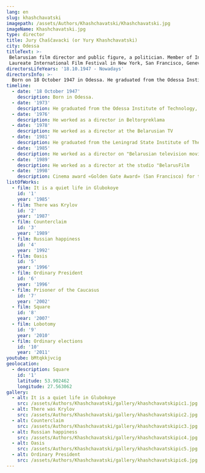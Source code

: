 ```yaml
---
lang: en
slug: khashchavatski
imagepath: /assets/Authors/Khashchavatski/Khashchavatski.jpg
imageName: Khashchavatski.jpg
type: director
title: Jury Chaščavacki (or Yury Khashchavatski)
city: Odessa
titleText: >-
 Belarusian film director and public figure, a politician. Member of International and Eurasian Academy of Television and Radio.
 Laureate International Film Festival in New York, San Francisco, Geneva, Berlin, Munich, Leipzig, Belgrade, Kiev, St. Petersburg.
directorsLifeYears: '18.10.1947 - Nowadays'
directorsInfo: >-
  Born on 18 October 1947 in Odessa. He graduated from the Odessa Institute of Technology. After distribution in Minsk worked as a freelance author with the Belarusian TV, later - director. In 1981 he graduated from the Leningrad State Institute of Theater, Music and Cinematography. Was at the forefront of the Minsk Association of Jewish Culture in 1988 joined the board of this organization, but soon left it because of disagreement with the methods of leadership. At the end of the 1990s was a member of the Board of Directors of the World Association of Belarusian Jews. Members of the United Civil Party. Notes that is a consistent opponents of the Lukashenko regime. Author of more than thirty films, many noted international festival prizes.
timeline:
  - date: '18 October 1947'
    description: Born in Odessa.
  - date: '1973'
    description: He graduated from the Odessa Institute of Technology, distributed in Minsk
  - date: '1976'
    description: He worked as a director in Beltorgreklama
  - date: '1978'
    description: He worked as a director at the Belarusian TV
  - date: '1981'
    description: He graduated from the Leningrad State Institute of Theater, Music and Cinematography
  - date: '1985'
    description: He worked as a director on "Belarusian television movie"
  - date: '1989'
    description: He worked as a director at the studio "BelarusFilm
  - date: '1998'
    description: Cinema award «Golden Gate Award» (San Francisco) for the film "Ordinary President"
listOfWorks:
  - film: It is a quiet life in Glubokoye
    id: '1'
    year: '1985'
  - film: There was Krylov
    id: '2'
    year: '1987'
  - film: Counterclaim
    id: '3'
    year: '1989'
  - film: Russian happiness
    id: '4'
    year: '1992'
  - film: Oasis
    id: '5'
    year: '1996'
  - film: Ordinary President
    id: '6'
    year: '1996'
  - film: Prisoner of the Caucasus
    id: '7'
    year: '2002'
  - film: Square
    id: '8'
    year: '2007'
  - film: Lobotomy
    id: '9'
    year: '2010'
  - film: Ordinary elections
    id: '10'
    year: '2011'
youtube: bMtqkkjvcig
geolocation:
  - description: Square
    id: '1'
    latitude: 53.902462
    longitude: 27.563062
gallery:
  - alt: It is a quiet life in Glubokoye
    src: /assets/Authors/Khashchavatski/gallery/khashchavatskipic1.jpg
  - alt: There was Krylov
    src: /assets/Authors/Khashchavatski/gallery/khashchavatskipic2.jpg
  - alt: Counterclaim
    src: /assets/Authors/Khashchavatski/gallery/khashchavatskipic3.jpg
  - alt: Russian happiness
    src: /assets/Authors/Khashchavatski/gallery/khashchavatskipic4.jpg
  - alt: Oasis
    src: /assets/Authors/Khashchavatski/gallery/khashchavatskipic5.jpg
  - alt: Ordinary President
    src: /assets/Authors/Khashchavatski/gallery/khashchavatskipic6.jpg
---
```


